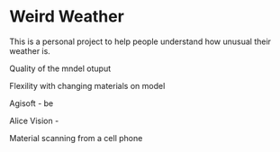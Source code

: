 # Weird Weather

This is a personal project to help people understand how unusual their weather is. 

Quality of the mndel otuput 

Flexility with changing materials on model

Agisoft - be

Alice Vision - 


Material scanning from a cell phone